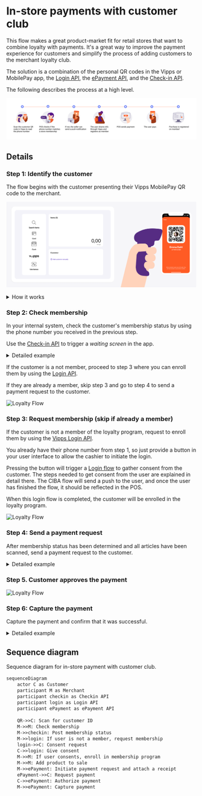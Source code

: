 <!-- START_METADATA
---
title: Vipps MobilePay in-store payments with customer club flow
sidebar_label: In-store payments with customer club
sidebar_position: 30
description: Using Vipps MobilePay in a physical setting with customer club
hide_table_of_contents: false
pagination_next: null
pagination_prev: null
---

import AUTHORIZEPAYMENT from '../_common/_customer_authorizes_epayment.md'

END_METADATA -->

# In-store payments with customer club

This flow makes a great product-market fit for
retail stores that want to combine loyalty with payments.
It's a great way to improve the payment experience for customers and simplify the process
of adding customers to the merchant loyalty club.

The solution is a combination of the personal QR codes in the Vipps or MobilePay app,
the
[Login API](https://developer.vippsmobilepay.com/docs/APIs/login-api),
the
[ePayment API](https://developer.vippsmobilepay.com/docs/APIs/epayment-api),
and the
[Check-in API](https://developer.vippsmobilepay.com/docs/APIs/check-in-api).

The following describes the process at a high level.

![Loyalty Flow](images/POS_flow.png)

## Details

### Step 1: Identify the customer

The flow begins with the customer presenting their Vipps MobilePay QR code to the merchant.

![Loyalty Flow](images/POS_step_1.png)

<details>
<summary>How it works</summary>
<div>

This can happen in two ways:

* Customer-facing scanner - The store will have a permanent customer-facing scanner and customers can scan their QR code at any time.
* Cashier scanner - The QR code is scanned by the cashier using a wired scanner. This could happen while the cashier is scanning wares or immediately before the payment.

The customer's personal QR code contains a URL like this:
`https://qr.vipps.no/28/2/01/031/4791234567?v=1`, where `4791234567` is their phone number in
[MSISDN](https://en.wikipedia.org/wiki/MSISDN) format.

When this QR code is scanned, your POS system will get their phone number.
If you don't have a scanner, you can enter the customer's phone number manually.

</div>
</details>

### Step 2: Check membership

In your internal system, check the customer's membership status by using the phone number you received in the previous step.

Use the [Check-in API](https://developer.vippsmobilepay.com/docs/APIs/check-in-api/) to trigger a *waiting screen* in the app.

<details>
<summary>Detailed example</summary>
<div>

Here is an example HTTP POST:

[`POST:/point-of-sale/v1/loyalty-check-in`](https://developer.vippsmobilepay.com/api/check-in#tag/Loyalty-check-in/operation/initiateLoyaltyCheckIn)

With body:

```json
{
    "phoneNumber": "4791234567",
    "loyaltyProgramName": "Acme loyalty club",
    "isMember": true
}
```

</div>
</details>

If the customer is a not member, proceed to step 3 where you can enroll them by using the
[Login API](https://developer.vippsmobilepay.com/docs/APIs/login-api).

If they are already a member, skip step 3 and go to step 4 to send a payment request to the customer.

![Loyalty Flow](images/POS_step_2.png)

### Step 3: Request membership (skip if already a member)

If the customer is not a member of the loyalty program, request to enroll them by using
the [Vipps Login API](https://developer.vippsmobilepay.com/docs/APIs/login-api).

You already have their phone number from step 1, so just provide a button in
your user interface to allow the cashier to initiate the login.

Pressing the button will trigger a
[Login flow](https://developer.vippsmobilepay.com/docs/APIs/login-api/api-guide/flows/phone-number-ciba-flows)
to gather consent from the customer. The steps needed to get consent from the user are explained in detail there.
The CIBA flow will send a push to the user, and once the user has finished the flow, it should be reflected in the POS.

When this login flow is completed, the customer will be enrolled in the loyalty program.

![Loyalty Flow](images/POS_step_3.png)

### Step 4: Send a payment request

After membership status has been determined and all articles have been scanned, send a payment request to the customer.

<details>
<summary>Detailed example</summary>
<div>

You already have the customer's phone number from step 1, so you don't need to ask for it.
Just provide a button in your user interface to allow the cashier to send the payment request.

Your system can send the payment request by using the
[`createPayment`](https://developer.vippsmobilepay.com/api/epayment#tag/CreatePayments/operation/createPayment)
endpoint.

Set `userFlow` to `PUSH_MESSAGE`. This will send a push directly to the customer who scanned the QR code.
Attach the receipt simultaneously.

Here is an example HTTP POST:

[`POST:/epayment/v1/payments`](https://developer.vippsmobilepay.com/api/epayment#tag/CreatePayments/operation/createPayment)

With body:

```json
{
  "amount": {
    "value": 239900,
    "currency": "NOK"
  },
  "paymentMethod": {
    "type": "WALLET"
  },
  "customer": {
    "phoneNumber": 4791234567
  },
  "receipt":{
    "orderLines": [
      {
        "name": "winter jacket",
        "id": "jacket1234",
        "totalAmount": 239900,
        "totalAmountExcludingTax": 179925,
        "totalTaxAmount": 59975,
        "taxPercentage": 25,
        "discount": 80000
        "unitInfo": {
          "unitPrice": 319900,
          "quantity": "1",
          "quantityUnit": "PCS"
        },
      },
    ],
    "bottomLine": {
      "currency": "NOK",
      "posId": "pos_122"
    },
   "receiptNumber": "0527013501"
  },
  "reference": 2486791679658155992,
  "userFlow": "PUSH_MESSAGE",
  "returnUrl": "http://example.com/redirect?reference=2486791679658155992",
  "paymentDescription": "Winter jacket - blue"
}
```

</div>
</details>

### Step 5. Customer approves the payment

<AUTHORIZEPAYMENT />


![Loyalty Flow](images/POS_step_4.png)

### Step 6: Capture the payment

Capture the payment and confirm that it was successful.

<details>
<summary>Detailed example</summary>
<div>

[`POST:/epayment/v1/payments/{reference}/capture`](/api/epayment/#tag/AdjustPayments/operation/capturePayment)

With body:

```json
{
  "modificationAmount": {
    "value": 239900,
    "currency": "NOK"
  }
}
```

</div>
</details>


## Sequence diagram

Sequence diagram for in-store payment with customer club.

``` mermaid
sequenceDiagram
    actor C as Customer
    participant M as Merchant
    participant checkin as Checkin API
    participant login as Login API
    participant ePayment as ePayment API

    QR->>C: Scan for customer ID
    M->>M: Check membership
    M->>checkin: Post membership status
    M->>login: If user is not a member, request membership
    login->>C: Consent request
    C->>login: Give consent
    M->>M: If user consents, enroll in membership program
    M->>M: Add product to sale
    M->>ePayment: Initiate payment request and attach a receipt
    ePayment->>C: Request payment
    C->>ePayment: Authorize payment
    M->>ePayment: Capture payment
```
